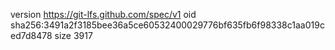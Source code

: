 version https://git-lfs.github.com/spec/v1
oid sha256:3491a2f3185bee36a5ce60532400029776bf635fb6f98338c1aa019ced7d8478
size 3917

